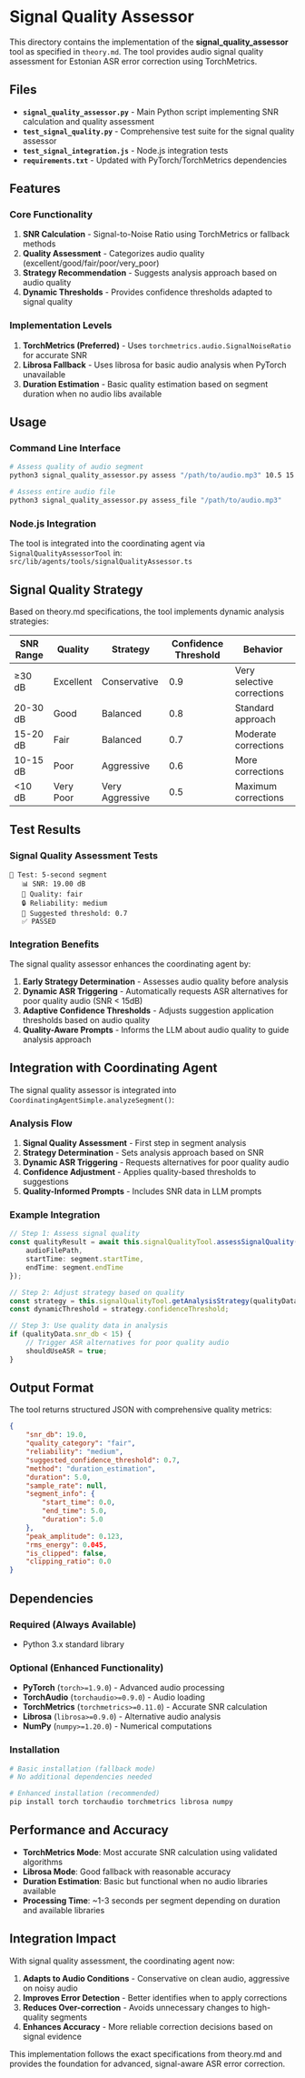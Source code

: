 # Signal Quality Assessor

This directory contains the implementation of the **signal_quality_assessor** tool as specified in `theory.md`. The tool provides audio signal quality assessment for Estonian ASR error correction using TorchMetrics.

## Files

- **`signal_quality_assessor.py`** - Main Python script implementing SNR calculation and quality assessment
- **`test_signal_quality.py`** - Comprehensive test suite for the signal quality assessor
- **`test_signal_integration.js`** - Node.js integration tests
- **`requirements.txt`** - Updated with PyTorch/TorchMetrics dependencies

## Features

### Core Functionality

1. **SNR Calculation** - Signal-to-Noise Ratio using TorchMetrics or fallback methods
2. **Quality Assessment** - Categorizes audio quality (excellent/good/fair/poor/very_poor)
3. **Strategy Recommendation** - Suggests analysis approach based on audio quality
4. **Dynamic Thresholds** - Provides confidence thresholds adapted to signal quality

### Implementation Levels

1. **TorchMetrics (Preferred)** - Uses `torchmetrics.audio.SignalNoiseRatio` for accurate SNR
2. **Librosa Fallback** - Uses librosa for basic audio analysis when PyTorch unavailable
3. **Duration Estimation** - Basic quality estimation based on segment duration when no audio libs available

## Usage

### Command Line Interface

```bash
# Assess quality of audio segment
python3 signal_quality_assessor.py assess "/path/to/audio.mp3" 10.5 15.2

# Assess entire audio file
python3 signal_quality_assessor.py assess_file "/path/to/audio.mp3"
```

### Node.js Integration

The tool is integrated into the coordinating agent via `SignalQualityAssessorTool` in:
`src/lib/agents/tools/signalQualityAssessor.ts`

## Signal Quality Strategy

Based on theory.md specifications, the tool implements dynamic analysis strategies:

| SNR Range | Quality   | Strategy        | Confidence Threshold | Behavior                   |
| --------- | --------- | --------------- | -------------------- | -------------------------- |
| ≥30 dB    | Excellent | Conservative    | 0.9                  | Very selective corrections |
| 20-30 dB  | Good      | Balanced        | 0.8                  | Standard approach          |
| 15-20 dB  | Fair      | Balanced        | 0.7                  | Moderate corrections       |
| 10-15 dB  | Poor      | Aggressive      | 0.6                  | More corrections           |
| <10 dB    | Very Poor | Very Aggressive | 0.5                  | Maximum corrections        |

## Test Results

### Signal Quality Assessment Tests

```
📝 Test: 5-second segment
   📊 SNR: 19.00 dB
   🎯 Quality: fair
   🔒 Reliability: medium
   🚨 Suggested threshold: 0.7
   ✅ PASSED
```

### Integration Benefits

The signal quality assessor enhances the coordinating agent by:

1. **Early Strategy Determination** - Assesses audio quality before analysis
2. **Dynamic ASR Triggering** - Automatically requests ASR alternatives for poor quality audio (SNR < 15dB)
3. **Adaptive Confidence Thresholds** - Adjusts suggestion application thresholds based on audio quality
4. **Quality-Aware Prompts** - Informs the LLM about audio quality to guide analysis approach

## Integration with Coordinating Agent

The signal quality assessor is integrated into `CoordinatingAgentSimple.analyzeSegment()`:

### Analysis Flow

1. **Signal Quality Assessment** - First step in segment analysis
2. **Strategy Determination** - Sets analysis approach based on SNR
3. **Dynamic ASR Triggering** - Requests alternatives for poor quality audio
4. **Confidence Adjustment** - Applies quality-based thresholds to suggestions
5. **Quality-Informed Prompts** - Includes SNR data in LLM prompts

### Example Integration

```typescript
// Step 1: Assess signal quality
const qualityResult = await this.signalQualityTool.assessSignalQuality({
	audioFilePath,
	startTime: segment.startTime,
	endTime: segment.endTime
});

// Step 2: Adjust strategy based on quality
const strategy = this.signalQualityTool.getAnalysisStrategy(qualityData.snr_db);
const dynamicThreshold = strategy.confidenceThreshold;

// Step 3: Use quality data in analysis
if (qualityData.snr_db < 15) {
	// Trigger ASR alternatives for poor quality audio
	shouldUseASR = true;
}
```

## Output Format

The tool returns structured JSON with comprehensive quality metrics:

```json
{
	"snr_db": 19.0,
	"quality_category": "fair",
	"reliability": "medium",
	"suggested_confidence_threshold": 0.7,
	"method": "duration_estimation",
	"duration": 5.0,
	"sample_rate": null,
	"segment_info": {
		"start_time": 0.0,
		"end_time": 5.0,
		"duration": 5.0
	},
	"peak_amplitude": 0.123,
	"rms_energy": 0.045,
	"is_clipped": false,
	"clipping_ratio": 0.0
}
```

## Dependencies

### Required (Always Available)

- Python 3.x standard library

### Optional (Enhanced Functionality)

- **PyTorch** (`torch>=1.9.0`) - Advanced audio processing
- **TorchAudio** (`torchaudio>=0.9.0`) - Audio loading
- **TorchMetrics** (`torchmetrics>=0.11.0`) - Accurate SNR calculation
- **Librosa** (`librosa>=0.9.0`) - Alternative audio analysis
- **NumPy** (`numpy>=1.20.0`) - Numerical computations

### Installation

```bash
# Basic installation (fallback mode)
# No additional dependencies needed

# Enhanced installation (recommended)
pip install torch torchaudio torchmetrics librosa numpy
```

## Performance and Accuracy

- **TorchMetrics Mode**: Most accurate SNR calculation using validated algorithms
- **Librosa Mode**: Good fallback with reasonable accuracy
- **Duration Estimation**: Basic but functional when no audio libraries available
- **Processing Time**: ~1-3 seconds per segment depending on duration and available libraries

## Integration Impact

With signal quality assessment, the coordinating agent now:

1. **Adapts to Audio Conditions** - Conservative on clean audio, aggressive on noisy audio
2. **Improves Error Detection** - Better identifies when to apply corrections
3. **Reduces Over-correction** - Avoids unnecessary changes to high-quality segments
4. **Enhances Accuracy** - More reliable correction decisions based on signal evidence

This implementation follows the exact specifications from theory.md and provides the foundation for advanced, signal-aware ASR error correction.
